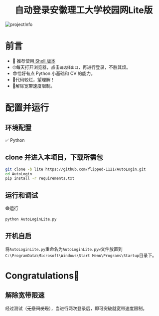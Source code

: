 <div align="center">
<h1>自动登录安徽理工大学校园网Lite版</h1>
</div>

![projectInfo](https://socialify.git.ci/flipped-1121/AutoLogin/image?description=1&font=Inter&forks=1&issues=1&language=1&logo=https%3A%2F%2Fcdn.jsdelivr.net%2Fgh%2Fflipped-1121%2FBlogPictures%2Fflipped-1121-PIC%2F%E5%AE%BD%E5%B8%A6%E6%8F%90%E9%80%9F.png&name=1&owner=1&pattern=Circuit%20Board&pulls=1&stargazers=1&theme=Light)

# 前言
+ 🌟 推荐使用[ Shell 版本](https://github.com/flipped-1121/AutoLogin/tree/shell)
+ 🙄每天打开浏览器，点击`请选择出口`，再进行登录，不胜其烦。
+ 😎恰好有点 Python 小基础和 CV 的能力。
+ 🗿代码较烂，望理解！
+ 🌟解除宽带速度限制。


# 配置并运行

## 环境配置
✅ Python

## clone 并进入本项目，下载所需包
```bash
git clone -b lite https://github.com/flipped-1121/AutoLogin.git
cd AutoLogin
pip install -r requirements.txt
```

## 运行和调试
🟢运行
```bash
python AutoLoginLite.py
```

## 开机自启
将`AutoLoginLite.py`重命名为`AutoLoginLite.pyw`文件放置到`C:\ProgramData\Microsoft\Windows\Start Menu\Programs\Startup`目录下。
<h1>Congratulations🎉</h1>

## 解除宽带限速
经过测试（~~无意间发现~~），当进行两次登录后，即可突破就宽带速度限制。
